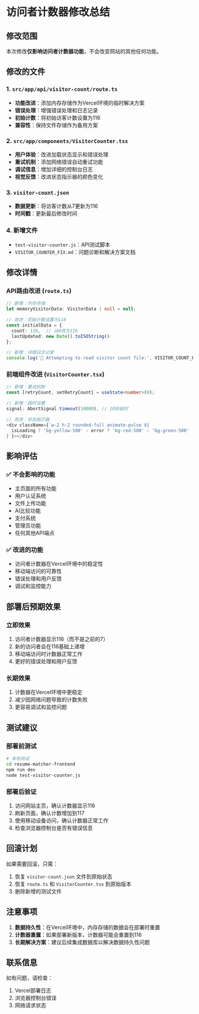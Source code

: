 # 访问者计数器修改总结

## 修改范围
本次修改**仅影响访问者计数器功能**，不会改变网站的其他任何功能。

## 修改的文件

### 1. `src/app/api/visitor-count/route.ts`
- **功能改进**：添加内存存储作为Vercel环境的临时解决方案
- **错误处理**：增强错误处理和日志记录
- **初始计数**：将初始访客计数设置为116
- **兼容性**：保持文件存储作为备用方案

### 2. `src/app/components/VisitorCounter.tsx`
- **用户体验**：改进加载状态显示和错误处理
- **重试机制**：添加网络错误自动重试功能
- **调试信息**：增加详细的控制台日志
- **视觉反馈**：改进状态指示器的颜色变化

### 3. `visitor-count.json`
- **数据更新**：将访客计数从7更新为116
- **时间戳**：更新最后修改时间

### 4. 新增文件
- `test-visitor-counter.js`：API测试脚本
- `VISITOR_COUNTER_FIX.md`：问题诊断和解决方案文档

## 修改详情

### API路由改进 (`route.ts`)
```typescript
// 新增：内存存储
let memoryVisitorData: VisitorData | null = null;

// 改进：初始计数设置为116
const initialData = {
  count: 116,  // 从0改为116
  lastUpdated: new Date().toISOString()
};

// 新增：详细日志记录
console.log('📁 Attempting to read visitor count file:', VISITOR_COUNT_FILE);
```

### 前端组件改进 (`VisitorCounter.tsx`)
```typescript
// 新增：重试机制
const [retryCount, setRetryCount] = useState<number>(0);

// 新增：超时设置
signal: AbortSignal.timeout(10000), // 10秒超时

// 改进：状态指示器
<div className={`w-2 h-2 rounded-full animate-pulse ${
  isLoading ? 'bg-yellow-500' : error ? 'bg-red-500' : 'bg-green-500'
}`}></div>
```

## 影响评估

### ✅ 不会影响的功能
- 主页面的所有功能
- 用户认证系统
- 文件上传功能
- AI比较功能
- 支付系统
- 管理员功能
- 任何其他API端点

### ✅ 改进的功能
- 访问者计数器在Vercel环境中的稳定性
- 移动端访问的可靠性
- 错误处理和用户反馈
- 调试和监控能力

## 部署后预期效果

### 立即效果
1. 访问者计数器显示116（而不是之前的7）
2. 新的访问者会在116基础上递增
3. 移动端访问时计数器正常工作
4. 更好的错误处理和用户反馈

### 长期效果
1. 计数器在Vercel环境中更稳定
2. 减少因网络问题导致的计数失败
3. 更容易调试和监控问题

## 测试建议

### 部署前测试
```bash
# 本地测试
cd resume-matcher-frontend
npm run dev
node test-visitor-counter.js
```

### 部署后验证
1. 访问网站主页，确认计数器显示116
2. 刷新页面，确认计数增加到117
3. 使用移动设备访问，确认计数器正常工作
4. 检查浏览器控制台是否有错误信息

## 回滚计划

如果需要回滚，只需：
1. 恢复 `visitor-count.json` 文件到原始状态
2. 恢复 `route.ts` 和 `VisitorCounter.tsx` 到原始版本
3. 删除新增的测试文件

## 注意事项

1. **数据持久性**：在Vercel环境中，内存存储的数据会在部署时重置
2. **计数器重置**：如果部署新版本，计数器可能会重置到116
3. **长期解决方案**：建议后续集成数据库以解决数据持久性问题

## 联系信息

如有问题，请检查：
1. Vercel部署日志
2. 浏览器控制台错误
3. 网络请求状态 